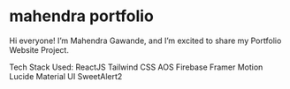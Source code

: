 # mahendra portfolio
Hi everyone!
I’m Mahendra Gawande, and I’m excited to share my Portfolio Website Project.

Tech Stack Used:
ReactJS
Tailwind CSS
AOS
Firebase
Framer Motion
Lucide
Material UI
SweetAlert2

